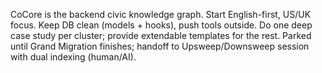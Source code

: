 CoCore is the backend civic knowledge graph. Start English-first, US/UK focus. Keep DB clean (models + hooks), push tools outside. Do one deep case study per cluster; provide extendable templates for the rest. Parked until Grand Migration finishes; handoff to Upsweep/Downsweep session with dual indexing (human/AI).
